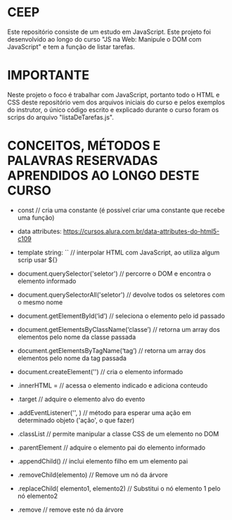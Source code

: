 # CEEP
Este repositório consiste de um estudo em JavaScript. Este projeto foi desenvolvido ao longo do curso "JS na Web: Manipule o DOM com JavaScript" e tem a função de listar tarefas.

# IMPORTANTE
Neste projeto o foco é trabalhar com JavaScript, portanto todo o HTML e CSS deste repositório vem dos arquivos iniciais do curso e pelos exemplos do instrutor, o único código escrito e explicado durante o curso foram os scrips do arquivo "listaDeTarefas.js".


# CONCEITOS, MÉTODOS E PALAVRAS RESERVADAS APRENDIDOS AO LONGO DESTE CURSO

- const // cria uma constante (é possível criar uma constante que recebe uma função)

- data attributes: https://cursos.alura.com.br/data-attributes-do-html5-c109
- template string: `` // interpolar HTML com JavaScript, ao utiliza algum scrip usar ${}

- document.querySelector('seletor') // percorre o DOM e encontra o elemento informado
- document.querySelectorAll('seletor') // devolve todos os seletores com o mesmo nome
- document.getElementById(‘id’) // seleciona o elemento pelo id passado
- document.getElementsByClassName(‘classe’) // retorna um array dos elementos pelo nome da classe passada
- document.getElementsByTagName(‘tag’) // retorna um array dos elementos pelo nome da tag passada
- document.createElement('') // cria o elemento informado

- .innerHTML =  // acessa o elemento indicado e adiciona conteudo
- .target // adquire o elemento alvo do evento

- .addEventListener('', ) // método para esperar uma ação em determinado objeto ('ação', o que fazer)
- .classList // permite manipular a classe CSS de um elemento no DOM
- .parentElement // adquire o elemento pai do elemento informado
- .appendChild() // inclui elemento filho em um elemento pai
- .removeChild(elemento) // Remove um nó da árvore
- .replaceChild( elemento1, elemento2) // Substitui o nó elemento 1 pelo nó elemento2
- .remove // remove este nó da árvore